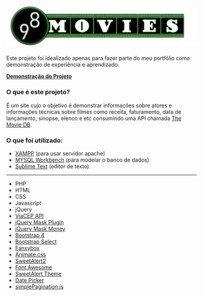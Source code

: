 # ![](res/imgs/98-movies-logo.png?raw=true "98 Movies")
Este projeto foi idealizado apenas para fazer parte do meu portfólio como demonstração de experiência e aprendizado.

**[Demonstração do Projeto](https://jonathancardososales.000webhostapp.com/98movies/usuario/login.php)** 

### O que é este projeto?

É um site cujo o objetivo é demonstrar informações sobre atores e informações técnicas sobre filmes como receita, faturamento, data de lançamento, sinopse, elenco e etc consumindo uma API chamada [The Movie DB](https://www.themoviedb.org/).

### O que foi utilizado:

* [XAMPP](https://www.apachefriends.org/pt_br/index.html) (para usar servidor apache)
* [MYSQL Workbench](https://www.mysql.com/products/workbench/) (para modelar o banco de dados)
* [Sublime Text](https://www.sublimetext.com/) (editor de texto)

<hr>

* PHP
* HTML
* CSS
* Javascript
* jQuery
* [ViaCEP API](https://viacep.com.br/)
* [jQuery Mask Plugin](https://igorescobar.github.io/jQuery-Mask-Plugin/)
* [jQuery Mask Money](https://github.com/plentz/jquery-maskmoney)
* [Bootstrap 4](https://getbootstrap.com/)</li>
* [Bootstrap Select](https://developer.snapappointments.com/bootstrap-select/)
* [Fanxybox](http://fancyapps.com/fancybox/3/)
* [Animate.css](https://daneden.github.io/animate.css/)
* [SweetAlert2](https://sweetalert2.github.io/)
* [Font Awesome](https://fontawesome.com/)
* [SweetAlert Theme](https://github.com/sweetalert2/sweetalert2-themes)
* [Date Picker](https://bootstrap-datepicker.readthedocs.io/en/latest/)
* [simplePagination.js](https://flaviusmatis.github.io/simplePagination.js/)

